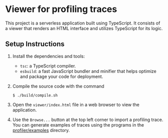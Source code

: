 # Viewer for profiling traces

This project is a serverless application built using TypeScript. It consists of a viewer that renders an HTML interface and utilizes TypeScript for its logic.

## Setup Instructions

1. Install the dependencies and tools:

    - `tsc`: a TypeScript compiler.
    - `esbuild`: a fast JavaScript bundler and minifier that helps optimize and package your code for deployment.

2. Compile the source code with the command

    `$ ./build/compile.sh`

3. Open the `viewer/index.html` file in a web browser to view the application.

4. Use the `Browse...` button at the top left corner to import a profiling trace. You can generate examples of traces using the programs in the [profiler/examples](profiler/examples) directory.
